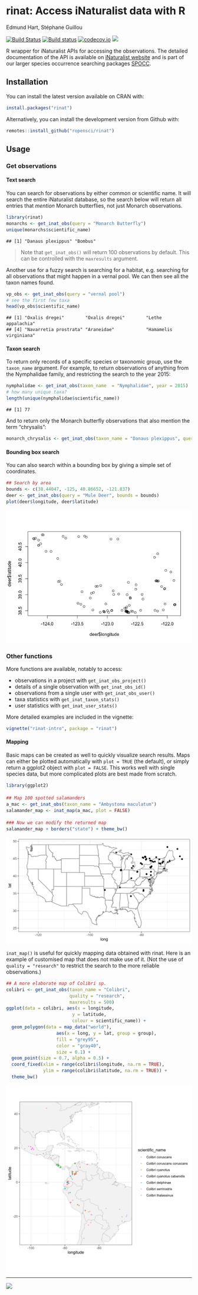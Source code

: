 rinat: Access iNaturalist data with R
================
Edmund Hart, Stéphane Guillou

[![Build
Status](https://api.travis-ci.org/ropensci/rinat.png)](https://travis-ci.org/ropensci/rinat)
[![Build
status](https://ci.appveyor.com/api/projects/status/gv7s9um107bep4na/branch/master)](https://ci.appveyor.com/project/sckott/rinat/branch/master)
[![codecov.io](https://codecov.io/github/ropensci/rinat/coverage.svg?branch=master)](https://codecov.io/github/ropensci/rinat?branch=master)
[![](https://cranlogs.r-pkg.org/badges/grand-total/rinat)](http://cran.rstudio.com/web/packages/rinat/index.html)

R wrapper for iNaturalist APIs for accessing the observations. The
detailed documentation of the API is available on [iNaturalist
website](http://www.inaturalist.org/pages/api+reference) and is part of
our larger species occurrence searching packages
[SPOCC](http://github.com/ropensci/spocc).

## Installation

You can install the latest version available on CRAN with:

``` r
install.packages("rinat")
```

Alternatively, you can install the development version from Github with:

``` r
remotes::install_github("ropensci/rinat")
```

## Usage

### Get observations

#### Text search

You can search for observations by either common or scientific name. It
will search the entire iNaturalist database, so the search below will
return all entries that *mention* Monarch butterflies, not just Monarch
observations.

``` r
library(rinat)
monarchs <- get_inat_obs(query = "Monarch Butterfly")
unique(monarchs$scientific_name)
```

    ## [1] "Danaus plexippus" "Bombus"

> Note that `get_inat_obs()` will return 100 observations by default.
> This can be controlled with the `maxresults` argument.

Another use for a fuzzy search is searching for a habitat,
e.g. searching for all observations that might happen in a vernal pool.
We can then see all the taxon names found.

``` r
vp_obs <- get_inat_obs(query = "vernal pool")
# see the first few taxa
head(vp_obs$scientific_name)
```

    ## [1] "Oxalis dregei"        "Oxalis dregei"        "Lethe appalachia"    
    ## [4] "Navarretia prostrata" "Araneidae"            "Hamamelis virginiana"

#### Taxon search

To return only records of a specific species or taxonomic group, use the
`taxon_name` argument. For example, to return observations of anything
from the Nymphalidae family, and restricting the search to the year
2015:

``` r
nymphalidae <- get_inat_obs(taxon_name  = "Nymphalidae", year = 2015)
# how many unique taxa?
length(unique(nymphalidae$scientific_name))
```

    ## [1] 77

And to return only the Monarch butterfly observations that also mention
the term “chrysalis”:

``` r
monarch_chrysalis <- get_inat_obs(taxon_name = "Danaus plexippus", query = "chrysalis")
```

#### Bounding box search

You can also search within a bounding box by giving a simple set of
coordinates.

``` r
## Search by area
bounds <- c(38.44047, -125, 40.86652, -121.837)
deer <- get_inat_obs(query = "Mule Deer", bounds = bounds)
plot(deer$longitude, deer$latitude)
```

![](README_files/figure-gfm/unnamed-chunk-7-1.png)<!-- -->

### Other functions

More functions are available, notably to access:

  - observations in a project with `get_inat_obs_project()`
  - details of a single observation with `get_inat_obs_id()`
  - observations from a single user with `get_inat_obs_user()`
  - taxa statistics with `get_inat_taxon_stats()`
  - user statistics with `get_inat_user_stats()`

More detailed examples are included in the vignette:

``` r
vignette("rinat-intro", package = "rinat")
```

#### Mapping

Basic maps can be created as well to quickly visualize search results.
Maps can either be plotted automatically with `plot = TRUE` (the
default), or simply return a ggplot2 object with `plot = FALSE`. This
works well with single species data, but more complicated plots are best
made from scratch.

``` r
library(ggplot2)

## Map 100 spotted salamanders
a_mac <- get_inat_obs(taxon_name = "Ambystoma maculatum")
salamander_map <- inat_map(a_mac, plot = FALSE)

### Now we can modify the returned map
salamander_map + borders("state") + theme_bw()
```

<img src="README_files/figure-gfm/unnamed-chunk-9-1.png" width="672" />

`inat_map()` is useful for quickly mapping data obtained with rinat.
Here is an example of customised map that does not make use of it. (Not
the use of `quality = "research"` to restrict the search to the more
reliable observations.)

``` r
## A more elaborate map of Colibri sp.
colibri <- get_inat_obs(taxon_name = "Colibri",
                        quality = "research",
                        maxresults = 500)
ggplot(data = colibri, aes(x = longitude,
                         y = latitude,
                         colour = scientific_name)) +
  geom_polygon(data = map_data("world"),
                   aes(x = long, y = lat, group = group),
                   fill = "grey95",
                   color = "gray40",
                   size = 0.1) +
  geom_point(size = 0.7, alpha = 0.5) +
  coord_fixed(xlim = range(colibri$longitude, na.rm = TRUE),
              ylim = range(colibri$latitude, na.rm = TRUE)) +
  theme_bw()
```

<img src="README_files/figure-gfm/unnamed-chunk-10-1.png" width="672" />

-----

[![](http://ropensci.org/public_images/github_footer.png)](https://ropensci.org/)

